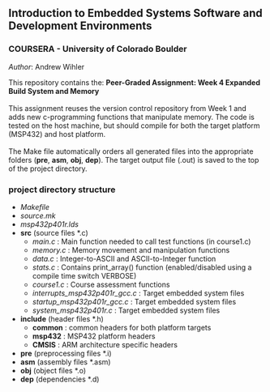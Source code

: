 ## Introduction to Embedded Systems Software and Development Environments
### COURSERA - University of Colorado Boulder

*Author*: Andrew Wihler 

This repository contains the: 
**Peer-Graded Assignment: Week 4 Expanded Build System and Memory** \
\
This assignment reuses the version control repository from Week 1 and adds new c-programming functions that manipulate memory. The code is tested on the host machine, but should compile for both the target platform (MSP432) and host platform. \
\
The Make file automatically orders all generated files into the appropriate folders (**pre**, **asm**, **obj**, **dep**).  The target output file (.out) is saved to the top of the project directory. 

### project directory structure

- *Makefile*
- *source.mk*
- *msp432p401r.lds*
- **src** (source files *.c)
	- *main.c* : Main function needed to call test functions (in course1.c)
	- *memory.c* : Memory movement and manipulation functions
	- *data.c* : Integer-to-ASCII and ASCII-to-Integer function
	- *stats.c* : Contains print_array() function (enabled/disabled using a compile time switch VERBOSE)
	- *course1.c* : Course assessment functions
	- *interrupts_msp432p401r_gcc.c* : Target embedded system files
	- *startup_msp432p401r_gcc.c* : Target embedded system files
	- *system_msp432p401r.c* : Target embedded system files 
- **include** (header files *.h)
	- **common** : common headers for both platform targets
	- **msp432** : MSP432 platform headers
	- **CMSIS** : ARM architecture specific headers
- **pre** (preprocessing files *.i)
- **asm** (assembly files *.asm)
- **obj** (object files *.o)
- **dep** (dependencies *.d)


